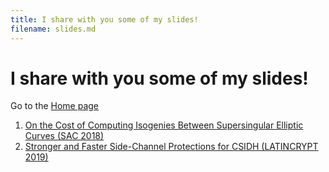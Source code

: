 ```yaml
---
title: I share with you some of my slides!
filename: slides.md
--- 
```


# I share with you some of my slides!

Go to the [Home page](index.md)

1. [On the Cost of Computing Isogenies Between Supersingular Elliptic Curves (SAC 2018)](pdfs/SAC18.pdf)
2. [Stronger and Faster Side-Channel Protections for CSIDH (LATINCRYPT 2019)](pdfs/LATINCRYPT19.pdf)

